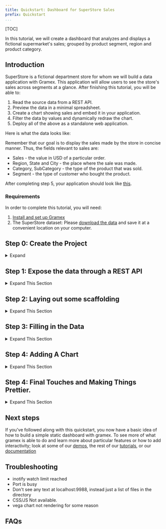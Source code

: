 ```yaml
---
title: Quickstart: Dashboard for SuperStore Sales
prefix: Quickstart
...
```


[TOC]

In this tutorial, we will create a dashboard that analyzes and displays a fictional supermarket's sales;
grouped by product segment, region and product category.

## Introduction

SuperStore is a fictional department store for whom we will build a data application with Gramex.
This application will allow users to see the store's sales across segments at a glance. 
After finishing this tutorial,
you will be able to:


1. Read the source data from a REST API.
2. Preview the data in a minimal spreadsheet.
3. Create a chart showing sales and embed it in your application.
4. Filter the data by values and dynamically redraw the chart.
5. Deploy all of the above as a standalone web application.

Here is what the data looks like:

<div class="formhandler" data-src="data?_c=-Order%20ID&_c=-Sub-Category&_c=-Sales&_c=-Quantity&_c=-Ship%20Mode&_c=-Ship%20Date"></div>
<script>
  $('.formhandler').formhandler({pageSize: 5})
</script>

Remember that our goal is to display the sales made by the store in concise manner. Thus, the fields relevant
to sales are:

* Sales - the value in USD of a particular order.
* Region, State and City - the place where the sale was made.
* Category, SubCategory - the type of the product that was sold.
* Segment - the type of customer who bought the product.

After completing step 5, your application should look like [this](index5.html).

### Requirements

In order to complete this tutorial, you will need:

1. [Install and set up Gramex](../install)
2. The SuperStore dataset: Please [download the data](serve/store-sales.csv) and save it at a convenient location on your computer.


## Step 0: Create the Project
<details>
  <summary> Expand </summary>

We need a place to hold together all the files related to our application - including source code, data and configuration files. Create a folder at a convenient location on your computer and move the downloaded dataset file into it.
For the remainder of the tutorial, we will refer to this folder as the "project folder". At this time, the project folder should only contain the file `store-sales.csv`.

* To set up the project, create a file named `gramex.yaml` in the project folder, leave it blank for now. 
* Create a second file called `index.html` and put any html you like in there. For now, just a simple bit of text will do, so type in `Hello Gramex!` and save it. 

Having saved the `index.html` file, open up a terminal and navigate to the project folder and type `gramex` to start the server. 

You should start seeing some output now, which is the Gramex server logging its startup sequence. By the time you see the following lines, Gramex has fully started, and is ready to accept requests.

```console
INFO    22-Apr 13:34:26 __init__ PORT Listening on port 9988
INFO    22-Apr 13:34:26 __init__ 9988 <Ctrl-B> opens the browser. <Ctrl-D> starts the debugger.
```

At this time, if you open a browser window at [`http://localhost:9988`](http://localhost:9988), you should see the text you had typed in the index.html file. it should look something like [this](index2.html)

Gramex internally watches files for changes, so you can change anything in index.html, and refresh the link in your browser without restarting the server.
</details>

## Step 1: Expose the data through a REST API
<details>
  <summary> Expand This Section </summary>

In order to provide our dashboard with access to the data, we need to create a URL that sends data to the dashboard. To do this, we use a Gramex component called [`FormHandler`](../formhandler).

Add the formhandler endpoint to your server by adding the following lines to the empty `gramex.yaml` file we had created in Step 0:

```yaml
url:
  superstore-data:
    pattern: /$YAMLURL/data
    handler: FormHandler
    kwargs:
      url: $YAMLPATH/store-sales.csv
```

After you save the file, Gramex will be able to serve the CSV data through the `/data` resource endpoint. To verify this, visit [`http://localhost:9988/data?_limit=10`](http://localhost:9988/data?_limit=10) in your browser. You should now see a JSON payload representing the first ten rows of the dataset.
it should look something like [this](/data?_limit=10)

You could also, visit [http://localhost:9988/data?_limit=10&_format=html](http://localhost:9988/data?_limit=10&_format=html) to see the first ten rows as a simple HTML table. it should look something like [this](data?_limit=10&_format=html)
</details>

## Step 2: Laying out some scaffolding
<details>
  <summary> Expand This Section </summary>

Since we now have access to the data from a REST API, we are ready to start building the frontend.

At the moment, our `index.html` file just has some text in it, let's add some HTML.

```html
<!DOCTYPE html>
<html>
<head>
  <meta charset="utf-8" />
  <title>SuperStore Sales Dashboard</title>
  <link rel="stylesheet" href="ui/bootstraptheme.css">
</head>
<body>
  <div class"placeholder">This div shall hold our data</div>
</body>
  <script src="ui/jquery/dist/jquery.min.js"></script>
  <script src="ui/bootstrap/dist/js/bootstrap.bundle.min.js"></script>
  <script src="ui/lodash/lodash.min.js"></script>
  <script src="ui/g1/dist/g1.min.js"></script>
  <script src="ui/vega/build/vega.min.js"></script>
  <script src="ui/vega-lite/build/vega-lite.min.js"></script>
</html>
```
This is just a bunch of boilerplate that includes css and js files that we'll be using.

If you notice all of our css and js links are relative to a ui/ directory - but we have no such directory in our project folder.

This is because Gramex bundles a lot of common css and js files (bootstrap, lodash, our own interaction library g1) as part of a feature called [UI Components](../uicomponents). 

To use these in our dashboard, we add the following lines to our gramex.yaml - 
```yaml
import:
  ui:
    path: $GRAMEXAPPS/ui/gramex.yaml    # Import the UI components
    YAMLURL: $YAMLURL/ui/               # ... at this URL
```
Our overall gramex.yaml now looks like and will not change for the rest of this tutorial.

```yaml
import:
  ui:
    path: $GRAMEXAPPS/ui/gramex.yaml    # Import the UI components
    YAMLURL: $YAMLURL/ui/               # ... at this URL

url:
  superstore-data:
    pattern: /$YAMLURL/data
    handler: FormHandler
    kwargs:
      url: $YAMLPATH/store-sales.csv
```
</details>

## Step 3: Filling in the Data
<details>
  <summary> Expand This Section </summary>
 
The simplest and sometimes most effective way to represent data is just a table, and Gramex provides a way of embedding tabular data in any HTML page as an interactive table. To use this feature, we insert the following lines in our `index.html`:

```html
  <div class="formhandler" data-src="data"></div>
  <script>
    $('.formhandler').formhandler({pageSize: 5})
  </script>
```

So overall, our `index.html` file now looks like:
```html
<!DOCTYPE html>
<html>
<head>
  <meta charset="utf-8" />
  <title>SuperStore Sales Dashboard</title>
  <link rel="stylesheet" href="ui/bootstraptheme.css">
</head>
<body>
  <div class="formhandler" data-src="data"></div>
</body>
  <script src="ui/jquery/dist/jquery.min.js"></script>
  <script src="ui/bootstrap/dist/js/bootstrap.bundle.min.js"></script>
  <script src="ui/lodash/lodash.min.js"></script>
  <script src="ui/g1/dist/g1.min.js"></script>
  <script>
    $('.formhandler').formhandler({pageSize: 5})
  </script>
</html>
```

After saving the file, when you open [`http://localhost:9988`](http://localhost:9988), you should see a table similar to the one at the top of this page. The table is interactive. Try playing around with it. Here's a few things you could try:

* Click the dropdown arrows near the column headers to see sorting options
* Try getting the second, third or the 1365th 'page' of the dataset from the menu at the top of the table
* See 20, 50 or more rows at a time in the table from the dropdown menu to the right of the page list.

To proceed with the tutorial, return to [`http://localhost:9988`](http://localhost:9988). Now that we have access to the data and can play with it, let's start using it in visualizations.
</details>

## Step 4: Adding A Chart
<details>
  <summary> Expand This Section </summary>

Now that we have a table that gets data from our file, let's add a simple barchart to display data grouped by Segment. 
To do this, we'll use a library called [Vega-lite](https://vega.github.io/vega-lite/). Vega-lite is a really simple to use, configuration driven javascript charting library and supports most simple chart types. It also fits in quite well with the javascript ecosystem.

To do this, we add a few pieces to our `index.html`, firstly, we have the schema for the chart itself:

```html
<script>
var spec = {
  "$schema": "https://vega.github.io/schema/vega-lite/v3.json",
  "description": "A bar chart that sorts the y-values by the x-values.",
  "width": 360,
  "height": 200,
  "data": {"url": "data?_by=Segment"},
  "mark": "bar",
  "encoding": {
    "y": {
      "field": "Segment",
      "type": "nominal",
      "sort": {"encoding": "x"},
      "axis": {"title": "Segment"}
    },
    "x": {
      "field": "Sales|sum",
      "type": "quantitative",
      "axis": {"title": "Sales"}
    }
  }
}
```

Details of the specification can be found in the vega-lite [docs](https://vega.github.io/vega-lite/docs/), but some things to notice - 

* the data key in our spec accepts a url field, we've set the url to our Rest API endpoint, except an extra url query parameter `_by=Segment` this exploits another FormHandler feature, which aggregates the data coming from our csv by a column from the dataset, in this case. visit [http:localhost:9988/data?_by=Segment](http:localhost:9988/data?_by=Segment) or click [here](data?_by=Segment)to get a better sense of what the resultant aggregated data looks like.
* We've set the x and y axis values to `Sales|sum` and `Segment` respectively, telling Vega-lite to plot those quantities from the data that FormHandler returns. 

We also need to add a div in our `index.html` in which we shall place our chart, and a little bit of Javascript code to render the chart.

```html
<div id="chart"></div>
<script>
  var view = new vega.View(vega.parse(vl.compile(spec).spec))
      .renderer('svg')
      .initialize('#chart')
      .hover()
      .run()
</script>
```

So overall, our current index.html should look like the following:

```html
<!DOCTYPE html>
<html>
<head>
  <meta charset="utf-8" />
  <title>SuperStore Sales Dashboard</title>
  <link rel="stylesheet" href="ui/bootstraptheme.css">
</head>
<body>
  <div id="chart"></div>
  <div class="formhandler" data-src="data"></div>
</body>
<script src="ui/jquery/dist/jquery.min.js"></script>
<script src="ui/bootstrap/dist/js/bootstrap.bundle.min.js"></script>
<script src="ui/lodash/lodash.min.js"></script>
<script src="ui/g1/dist/g1.min.js"></script>
<script src="ui/vega/build/vega.min.js"></script>
<script src="ui/vega-lite/build/vega-lite.min.js"></script>
<script>
  $('.formhandler').formhandler({pageSize: 5})
  var spec = {
    "$schema": "https://vega.github.io/schema/vega-lite/v3.json",
    "width": 360,
    "height": 200,
    "description": "A bar chart that sorts the y-values by the x-values.",
    "data": {"url": "data?_by=Segment"},
    "mark": "bar",
    "encoding": {
      "y": {
        "field": "Segment",
        "type": "nominal",
        "sort": {"encoding": "x"},
        "axis": {"title": "Segment"}
      },
      "x": {
        "field": "Sales|sum",
        "type": "quantitative",
        "axis": {"title": "Sales"}
      }
    }
  }
  var view = new vega.View(vega.parse(vl.compile(spec).spec))
      .renderer('svg')
      .height(spec.height)
      .width(spec.width)
      .initialize('#chart')
      .hover()
      .run()
</script>
</html>
```

At this point our browser at [localhost:9988/](http://localhost:9988/) should look like [this](index4.html).
</details>

## Step 4: Final Touches and Making Things Prettier.
<details>
  <summary> Expand This Section </summary>

We can now flex front-end muscle to make our dashboard look slightly better. 

* Added a second chart to plot the aggregate sum of Quantity by Segment.
* hide a few columns from our dataset to ensure our table fits on the page without horizontal scrolling.
* Modified the vega-lite spec a little. 

The final output can be seen [here](index5.html)

Download the final [gramex.yaml](serve/gramex2.yaml).
</details>

## Next steps

If you've followed along with this quickstart, you now have a basic idea of how to build a simple static dashboard with gramex.
To see more of what gramex is able to do and learn more about particular features or how to add interactivity; look at some of our [demos](), the rest of our [tutorials](../tutorials), or our [documentation](../)


## Troubleshooting

 - inotify watch limit reached
 - Port is busy
 - Don't see any text at localhost:9988, instead just a list of files in the directory
 - CSS/JS Not available. 
 - vega chart not rendering for some reason


## FAQs
